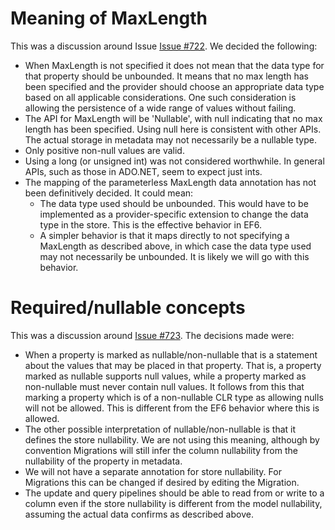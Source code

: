 # Meaning of MaxLength

This was a discussion around Issue [Issue #722](https://github.com/aspnet/EntityFramework/issues/722). We decided the following:
* When MaxLength is not specified it does not mean that the data type for that property should be unbounded. It means that no max length has been specified and the provider should choose an appropriate data type based on all applicable considerations. One such consideration is allowing the persistence of a wide range of values without failing.
* The API for MaxLength will be 'Nullable<int>', with null indicating that no max length has been specified. Using null here is consistent with other APIs. The actual storage in metadata may not necessarily be a nullable type.
* Only positive non-null values are valid.
* Using a long (or unsigned int) was not considered worthwhile. In general APIs, such as those in ADO.NET, seem to expect just ints.
* The mapping of the parameterless MaxLength data annotation has not been definitively decided. It could mean:
  * The data type used should be unbounded. This would have to be implemented as a provider-specific extension to change the data type in the store. This is the effective behavior in EF6.
  * A simpler behavior is that it maps directly to not specifying a MaxLength as described above, in which case the data type used may not necessarily be unbounded. It is likely we will go with this behavior.

# Required/nullable concepts

This was a discussion around [Issue #723](https://github.com/aspnet/EntityFramework/issues/723). The decisions made were:
* When a property is marked as nullable/non-nullable that is a statement about the values that may be placed in that property. That is, a property marked as nullable supports null values, while a property marked as non-nullable must never contain null values. It follows from this that marking a property which is of a non-nullable CLR type as allowing nulls will not be allowed. This is different from the EF6 behavior where this is allowed.
* The other possible interpretation of nullable/non-nullable is that it defines the store nullability. We are not using this meaning, although by convention Migrations will still infer the column nullability from the nullability of the property in metadata.
* We will not have a separate annotation for store nullability. For Migrations this can be changed if desired by editing the Migration.
* The update and query pipelines should be able to read from or write to a column even if the store nullability is different from the model nullability, assuming the actual data confirms as described above.

